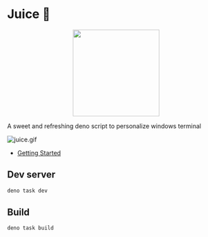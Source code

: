 # Juice 🥤

<div align="center" >
  <img title="juice" src="https://i.postimg.cc/0jq40Xd4/juice.png" alt="" width="200" data-align="center">
</div>

A sweet and refreshing deno script to personalize windows terminal

![juice.gif](https://i.postimg.cc/KvSQywn0/juice.gif)

- [Getting Started](https://github.com/Atticus64/juice/wiki/Getting-Started)

## Dev server

```bash
deno task dev
```

## Build

```
deno task build
```
